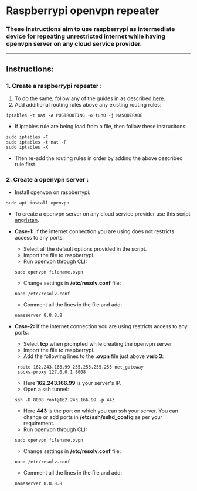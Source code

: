 # Raspberrypi openvpn repeater
### These instructions aim to use raspberrypi as intermediate device for repeating unrestricted internet while having openvpn server on any cloud service provider.
---
## Instructions:
### <b>1. </b>Create a raspberrypi repeater :
1. To do the same, follow any of the guides in as described [here](https://github.com/akss13/Raspberrypi-repeater).
2. Add additional routing rules above any existing routing rules:<br>
```console
iptables -t nat -A POSTROUTING -o tun0 -j MASQUERADE
```
+ If iptables rule are being load from a file, then follow these instrucitons:
```console
sudo iptables -F
sudo iptables -t nat -F
sudo iptables -X
```
+ Then re-add the routing rules in order by adding the above described rule first.


### <b>2. </b>Create a openvpn server :
+ Install openvpn on raspberrypi:
```console
sudo apt install openvpn
```
+  To create a openvpn server on any cloud service provider use this script [angristan](https://github.com/angristan/openvpn-install).
+ <b>Case-1:</b> If the internet connection you are using does not restricts access to any ports:
   + Select all the default options provided in the script.  
   + Import the file to raspberrypi.
   + Run openvpn through CLI:
   ```console
   sudo openvpn filename.ovpn
   ```
   + Change settings in <b>/etc/resolv.conf</b> file:
   ```console
   nano /etc/resolv.conf
   ```
   + Comment all the lines in the file and add:
   ```console
   nameserver 8.8.8.8
   ```

+ <b>Case-2:</b> If the internet connection you are using restricts access to any ports:  
   + Select <b>tcp</b> when prompted while creating the openvpn server
   + Import the file to raspberrypi.
   + Add the following lines to the <b>.ovpn</b> file just above <b>verb 3</b>:
   ```console
    route 162.243.166.99 255.255.255.255 net_gateway
    socks-proxy 127.0.0.1 8008
   ```
   + Here <b>162.243.166.99</b> is your server's IP.
   + Open a ssh tunnel:
   ```console
   ssh -D 8008 root@162.243.166.99 -p 443
   ```
   + Here <b>443</b> is the port on which you can ssh your server. You can change or add ports in <b>/etc/ssh/sshd_config</b> as per your requirement.
   + Run openvpn through CLI:
   ```console
   sudo openvpn filename.ovpn
   ```
   + Change settings in <b>/etc/resolv.conf</b> file:
   ```console
   nano /etc/resolv.conf
   ```
   + Comment all the lines in the file and add:
   ```console
   nameserver 8.8.8.8
   ```




